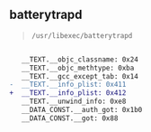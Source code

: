 ## batterytrapd

> `/usr/libexec/batterytrapd`

```diff

   __TEXT.__objc_classname: 0x24
   __TEXT.__objc_methtype: 0xba
   __TEXT.__gcc_except_tab: 0x14
-  __TEXT.__info_plist: 0x411
+  __TEXT.__info_plist: 0x412
   __TEXT.__unwind_info: 0xe8
   __DATA_CONST.__auth_got: 0x1b0
   __DATA_CONST.__got: 0x88

```
